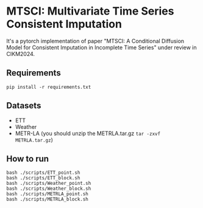 <!--
 * @Description:
 * @Author: Jianping Zhou
 * @Email: jianpingzhou0927@gmail.com
 * @Date: 2024-05-22 14:53:04
-->

# MTSCI: Multivariate Time Series Consistent Imputation

It's a pytorch implementation of paper "MTSCI: A Conditional Diffusion Model for Consistent Imputation in Incomplete Time Series" under review in CIKM2024.

## Requirements

```shell
pip install -r requirements.txt
```

## Datasets

- ETT
- Weather
- METR-LA (you should unzip the METRLA.tar.gz `tar -zxvf METRLA.tar.gz`)

## How to run

```shell
bash ./scripts/ETT_point.sh
bash ./scripts/ETT_block.sh
bash ./scripts/Weather_point.sh
bash ./scripts/Weather_block.sh
bash ./scripts/METRLA_point.sh
bash ./scripts/METRLA_block.sh
```
